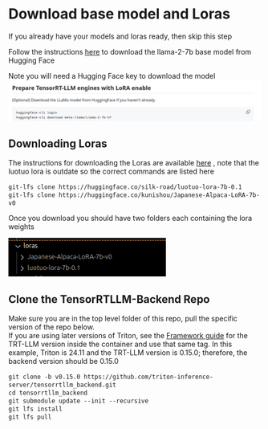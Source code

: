 # Download base model and Loras 
If you already have your models and loras ready, then skip this step

Follow the instructions [here](https://github.com/triton-inference-server/tensorrtllm_backend/blob/main/docs/lora.md#prepare-tensorrt-llm-engines-with-lora-enable) to download the llama-2-7b base model from Hugging Face

Note you will need a Hugging Face key to download the model
![alt text](./images/huggingface-download.png)

## Downloading Loras

The instructions for downloading the Loras are available [here](https://huggingface.co/silk-road/luotuo-lora-7b-0.1)
, note that the luotuo lora is outdate so the correct commands are listed here

```
git-lfs clone https://huggingface.co/silk-road/luotuo-lora-7b-0.1  
git-lfs clone https://huggingface.co/kunishou/Japanese-Alpaca-LoRA-7b-v0
```

Once you download you should have two folders each containing the lora weights

![alt text](./images/lora-before-build.png)

## Clone the TensorRTLLM-Backend Repo

Make sure you are in the top level folder of this repo, pull the specific version of the repo below.  
If you are using later versions of Triton, see the [Framework guide](https://docs.nvidia.com/deeplearning/frameworks/support-matrix/index.html) for the TRT-LLM version inside the container
and use that same tag. In this example, Triton is 24.11 and the TRT-LLM version is 0.15.0; therefore, the backend version should be 0.15.0

```
git clone -b v0.15.0 https://github.com/triton-inference-server/tensorrtllm_backend.git
cd tensorrtllm_backend
git submodule update --init --recursive
git lfs install
git lfs pull
```
